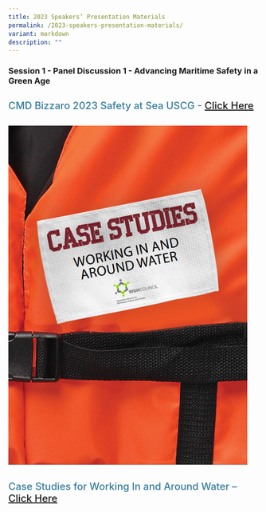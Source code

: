 ```yaml
---
title: 2023 Speakers’ Presentation Materials
permalink: /2023-speakers-presentation-materials/
variant: markdown
description: ""
---
```

<div>
  <h3>Session 1 - Panel Discussion 1 - Advancing Maritime Safety in a Green Age</h3>
</div>
<section class="bp-section font">
  <div class="bp-container is-fluid has-text-centered">
    <div class="row">
      <div class="col is-5">
        <h4 class="speaker-name text-ellipsis">CMD Bizzaro 2023 Safety at Sea USCG - <a target="_new" href="/files/Presentation/SESSION_1_PANEL_1/Copy_of_CMD_Bizzaro_2023_Safety_at_Sea_USCG.pdf"> Click Here</a>
        </h4>
      </div>
      <div class="col is-5">
        <a href="https://www.tal.sg/wshc/resources/publications/case-studies/case-studies-working-in-and-around-water">
          <div class="speaker-image-wrapper">
            <img class="speaker-image img-fluid mb-3" alt="" src="images/CaseStudies.png">
          </div>
        </a>
        <h4 class="speaker-name text-ellipsis">Case Studies for Working In and Around Water – <a target="_new" href="https://www.tal.sg/wshc/resources/publications/case-studies/case-studies-working-in-and-around-water">Click Here</a>
        </h4>
      </div>
    </div>
  </div>
</section>
<style type="text/css"> 
.is-left{
text-align: left;
}
.bg-light {
background-color: #fff !important;
box-shadow: 5px 0 6px -4px rgb(195 195 195 / 80%), -5px 0 6px -4px rgb(195 195 195 / 80%);
}
.p-4 {
padding: 1.5rem!important;
}
.speaker-role small{
font-size: 11px;
text-transform: capitalize;
}
.speaker-name {
font-size: 1.25rem;
}
.text-ellipsis {
/* white-space: nowrap; */
color: #000;
overflow: hidden;
text-overflow: ellipsis;
}
.font {
font-size: 14px;
}
h4{
font-weight: 500; 
color: #337B9A !important;
}
.content a { text-decoration: none; }
</style>